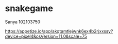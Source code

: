 # snakegame

Sanya 102103750

https://appetize.io/app/akqtamtlejwnk6ex4b2rjxxssy?device=pixel4&osVersion=11.0&scale=75
